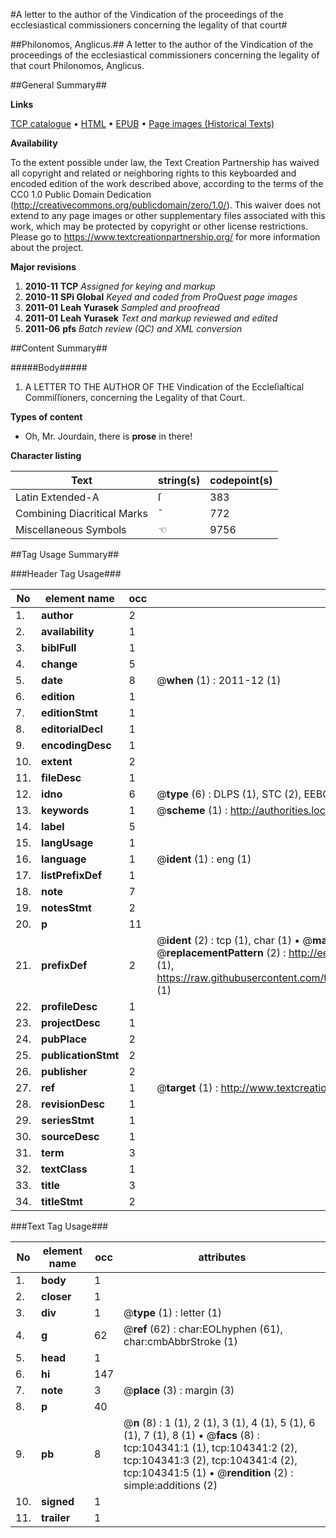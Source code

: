 #A letter to the author of the Vindication of the proceedings of the ecclesiastical commissioners concerning the legality of that court#

##Philonomos, Anglicus.##
A letter to the author of the Vindication of the proceedings of the ecclesiastical commissioners concerning the legality of that court
Philonomos, Anglicus.

##General Summary##

**Links**

[TCP catalogue](http://www.ota.ox.ac.uk/tcp/)  • 
[HTML](http://tei.it.ox.ac.uk/tcp/Texts-HTML/free/A48/A48226.html)  • 
[EPUB](http://tei.it.ox.ac.uk/tcp/Texts-EPUB/free/A48/A48226.epub) • 
[Page images (Historical Texts)](https://historicaltexts.jisc.ac.uk/eebo-15668234e)

**Availability**

To the extent possible under law, the Text Creation Partnership has waived all copyright and related or neighboring rights to this keyboarded and encoded edition of the work described above, according to the terms of the CC0 1.0 Public Domain Dedication (http://creativecommons.org/publicdomain/zero/1.0/). This waiver does not extend to any page images or other supplementary files associated with this work, which may be protected by copyright or other license restrictions. Please go to https://www.textcreationpartnership.org/ for more information about the project.

**Major revisions**

1. __2010-11__ __TCP__ *Assigned for keying and markup*
1. __2010-11__ __SPi Global__ *Keyed and coded from ProQuest page images*
1. __2011-01__ __Leah Yurasek__ *Sampled and proofread*
1. __2011-01__ __Leah Yurasek__ *Text and markup reviewed and edited*
1. __2011-06__ __pfs__ *Batch review (QC) and XML conversion*

##Content Summary##

#####Body#####

1. A LETTER TO THE AUTHOR OF THE Vindication of the Eccleſiaſtical Commiſſioners, concerning the Legality of that Court.

**Types of content**

  * Oh, Mr. Jourdain, there is **prose** in there!

**Character listing**


|Text|string(s)|codepoint(s)|
|---|---|---|
|Latin Extended-A|ſ|383|
|Combining             Diacritical Marks|̄|772|
|Miscellaneous Symbols|☜|9756|

##Tag Usage Summary##

###Header Tag Usage###

|No|element name|occ|attributes|
|---|---|---|---|
|1.|__author__|2||
|2.|__availability__|1||
|3.|__biblFull__|1||
|4.|__change__|5||
|5.|__date__|8| @__when__ (1) : 2011-12 (1)|
|6.|__edition__|1||
|7.|__editionStmt__|1||
|8.|__editorialDecl__|1||
|9.|__encodingDesc__|1||
|10.|__extent__|2||
|11.|__fileDesc__|1||
|12.|__idno__|6| @__type__ (6) : DLPS (1), STC (2), EEBO-CITATION (1), OCLC (1), VID (1)|
|13.|__keywords__|1| @__scheme__ (1) : http://authorities.loc.gov/ (1)|
|14.|__label__|5||
|15.|__langUsage__|1||
|16.|__language__|1| @__ident__ (1) : eng (1)|
|17.|__listPrefixDef__|1||
|18.|__note__|7||
|19.|__notesStmt__|2||
|20.|__p__|11||
|21.|__prefixDef__|2| @__ident__ (2) : tcp (1), char (1)  •  @__matchPattern__ (2) : ([0-9\-]+):([0-9IVX]+) (1), (.+) (1)  •  @__replacementPattern__ (2) : http://eebo.chadwyck.com/downloadtiff?vid=$1&page=$2 (1), https://raw.githubusercontent.com/textcreationpartnership/Texts/master/tcpchars.xml#$1 (1)|
|22.|__profileDesc__|1||
|23.|__projectDesc__|1||
|24.|__pubPlace__|2||
|25.|__publicationStmt__|2||
|26.|__publisher__|2||
|27.|__ref__|1| @__target__ (1) : http://www.textcreationpartnership.org/docs/. (1)|
|28.|__revisionDesc__|1||
|29.|__seriesStmt__|1||
|30.|__sourceDesc__|1||
|31.|__term__|3||
|32.|__textClass__|1||
|33.|__title__|3||
|34.|__titleStmt__|2||


###Text Tag Usage###

|No|element name|occ|attributes|
|---|---|---|---|
|1.|__body__|1||
|2.|__closer__|1||
|3.|__div__|1| @__type__ (1) : letter (1)|
|4.|__g__|62| @__ref__ (62) : char:EOLhyphen (61), char:cmbAbbrStroke (1)|
|5.|__head__|1||
|6.|__hi__|147||
|7.|__note__|3| @__place__ (3) : margin (3)|
|8.|__p__|40||
|9.|__pb__|8| @__n__ (8) : 1 (1), 2 (1), 3 (1), 4 (1), 5 (1), 6 (1), 7 (1), 8 (1)  •  @__facs__ (8) : tcp:104341:1 (1), tcp:104341:2 (2), tcp:104341:3 (2), tcp:104341:4 (2), tcp:104341:5 (1)  •  @__rendition__ (2) : simple:additions (2)|
|10.|__signed__|1||
|11.|__trailer__|1||
